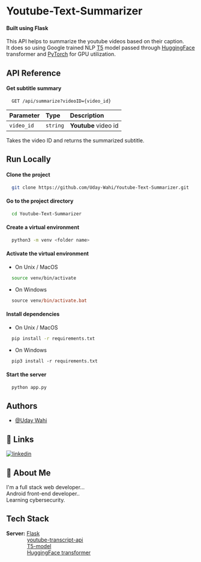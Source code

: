 
# Youtube-Text-Summarizer

#### Built using Flask
This API helps to summarize the youtube videos based on their caption.\
It does so using Google trained NLP [T5](https://huggingface.co/transformers/model_doc/t5.html) model passed through [HuggingFace](https://huggingface.co/) transformer and [PyTorch](https://pytorch.org/) for GPU utilization.
## API Reference

#### Get subtitle summary

```http
  GET /api/summarize?videoID={video_id}
```

| Parameter | Type     | Description          |
| :---------| :--------| :--------------------|
| `video_id`| `string` | **Youtube** video id |

Takes the video ID and returns the summarized subtitle.

## Run Locally

#### Clone the project

```bash
  git clone https://github.com/Uday-Wahi/Youtube-Text-Summarizer.git
```

#### Go to the project directory

```bash
  cd Youtube-Text-Summarizer
```

#### Create a virtual environment

```bash
  python3 -m venv <folder name>
```

#### Activate the virtual environment

- On Unix / MacOS
```bash
  source venv/bin/activate
```

- On Windows
```ps
  source venv/bin/activate.bat
```

#### Install dependencies

- On Unix / MacOS
```bash
  pip install -r requirements.txt
```

- On Windows
```ps
  pip3 install -r requirements.txt
```

#### Start the server

```bash
  python app.py
```
## Authors

- [@Uday Wahi](https://www.github.com/Uday-Wahi)

  
## 🔗 Links
[![linkedin](https://img.shields.io/badge/linkedin-0A66C2?style=for-the-badge&logo=linkedin&logoColor=white)](https://www.linkedin.com/in/uday-wahi/)
## 🚀 About Me
I'm a full stack web developer...\
Android front-end developer..\
Learning cybersecurity.
## Tech Stack

**Server:** [Flask](https://palletsprojects.com/p/flask/)\
&nbsp;&nbsp;&nbsp;&nbsp;&nbsp;&nbsp;&nbsp;&nbsp;&nbsp;&nbsp;&nbsp;&nbsp;&nbsp;&nbsp;[youtube-transcript-api](https://pypi.org/project/youtube-transcript-api/)\
&nbsp;&nbsp;&nbsp;&nbsp;&nbsp;&nbsp;&nbsp;&nbsp;&nbsp;&nbsp;&nbsp;&nbsp;&nbsp;&nbsp;[T5-model](https://huggingface.co/transformers/model_doc/t5.html)\
&nbsp;&nbsp;&nbsp;&nbsp;&nbsp;&nbsp;&nbsp;&nbsp;&nbsp;&nbsp;&nbsp;&nbsp;&nbsp;&nbsp;[HuggingFace transformer](https://huggingface.co/)
  